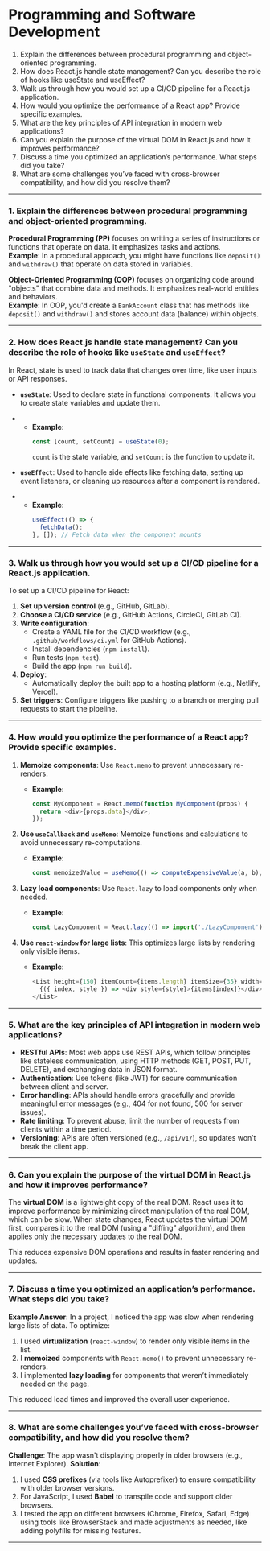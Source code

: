 # Programming and Software Development

 1. Explain the differences between procedural programming and object-oriented programming.
 2. How does React.js handle state management? Can you describe the role of hooks like useState and useEffect?
 3. Walk us through how you would set up a CI/CD pipeline for a React.js application.
 4. How would you optimize the performance of a React app? Provide specific examples.
 5. What are the key principles of API integration in modern web applications?
 6. Can you explain the purpose of the virtual DOM in React.js and how it improves performance?
 7. Discuss a time you optimized an application’s performance. What steps did you take?
 8. What are some challenges you’ve faced with cross-browser compatibility, and how did you resolve them?


---

### 1. **Explain the differences between procedural programming and object-oriented programming.**

**Procedural Programming (PP)** focuses on writing a series of instructions or functions that operate on data. It emphasizes tasks and actions.  
**Example**: In a procedural approach, you might have functions like `deposit()` and `withdraw()` that operate on data stored in variables.


**Object-Oriented Programming (OOP)** focuses on organizing code around "objects" that combine data and methods. It emphasizes real-world entities and behaviors.  
**Example**: In OOP, you'd create a `BankAccount` class that has methods like `deposit()` and `withdraw()` and stores account data (balance) within objects.

---

### 2. **How does React.js handle state management? Can you describe the role of hooks like `useState` and `useEffect`?**

In React, state is used to track data that changes over time, like user inputs or API responses. 

- **`useState`**: Used to declare state in functional components. It allows you to create state variables and update them.

- 
  - **Example**:
    ```javascript
    const [count, setCount] = useState(0); 
    ```
    `count` is the state variable, and `setCount` is the function to update it.

- **`useEffect`**: Used to handle side effects like fetching data, setting up event listeners, or cleaning up resources after a component is rendered.

- 
  - **Example**:
    ```javascript
    useEffect(() => {
      fetchData();
    }, []); // Fetch data when the component mounts
    ```

---

### 3. **Walk us through how you would set up a CI/CD pipeline for a React.js application.**

To set up a CI/CD pipeline for React:

1. **Set up version control** (e.g., GitHub, GitLab).
2. **Choose a CI/CD service** (e.g., GitHub Actions, CircleCI, GitLab CI).
3. **Write configuration**:
   - Create a YAML file for the CI/CD workflow (e.g., `.github/workflows/ci.yml` for GitHub Actions).
   - Install dependencies (`npm install`).
   - Run tests (`npm test`).
   - Build the app (`npm run build`).
4. **Deploy**:
   - Automatically deploy the built app to a hosting platform (e.g., Netlify, Vercel).
5. **Set triggers**: Configure triggers like pushing to a branch or merging pull requests to start the pipeline.

---

### 4. **How would you optimize the performance of a React app? Provide specific examples.**

1. **Memoize components**: Use `React.memo` to prevent unnecessary re-renders.
   - **Example**:  
     ```javascript
     const MyComponent = React.memo(function MyComponent(props) {
       return <div>{props.data}</div>;
     });
     ```

2. **Use `useCallback` and `useMemo`**: Memoize functions and calculations to avoid unnecessary re-computations.
   - **Example**:
     ```javascript
     const memoizedValue = useMemo(() => computeExpensiveValue(a, b), [a, b]);
     ```

3. **Lazy load components**: Use `React.lazy` to load components only when needed.
   - **Example**:
     ```javascript
     const LazyComponent = React.lazy(() => import('./LazyComponent'));
     ```

4. **Use `react-window` for large lists**: This optimizes large lists by rendering only visible items.
   - **Example**:
     ```javascript
     <List height={150} itemCount={items.length} itemSize={35} width={300}>
       {({ index, style }) => <div style={style}>{items[index]}</div>}
     </List>
     ```

---

### 5. **What are the key principles of API integration in modern web applications?**

- **RESTful APIs**: Most web apps use REST APIs, which follow principles like stateless communication, using HTTP methods (GET, POST, PUT, DELETE), and exchanging data in JSON format.
- **Authentication**: Use tokens (like JWT) for secure communication between client and server.
- **Error handling**: APIs should handle errors gracefully and provide meaningful error messages (e.g., 404 for not found, 500 for server issues).
- **Rate limiting**: To prevent abuse, limit the number of requests from clients within a time period.
- **Versioning**: APIs are often versioned (e.g., `/api/v1/`), so updates won’t break the client app.

---

### 6. **Can you explain the purpose of the virtual DOM in React.js and how it improves performance?**

The **virtual DOM** is a lightweight copy of the real DOM. React uses it to improve performance by minimizing direct manipulation of the real DOM, which can be slow. When state changes, React updates the virtual DOM first, compares it to the real DOM (using a "diffing" algorithm), and then applies only the necessary updates to the real DOM.

This reduces expensive DOM operations and results in faster rendering and updates.

---

### 7. **Discuss a time you optimized an application’s performance. What steps did you take?**

**Example Answer**:
In a project, I noticed the app was slow when rendering large lists of data. To optimize:
1. I used **virtualization** (`react-window`) to render only visible items in the list.
2. I **memoized** components with `React.memo()` to prevent unnecessary re-renders.
3. I implemented **lazy loading** for components that weren’t immediately needed on the page.

This reduced load times and improved the overall user experience.

---

### 8. **What are some challenges you’ve faced with cross-browser compatibility, and how did you resolve them?**

**Challenge**: The app wasn't displaying properly in older browsers (e.g., Internet Explorer).
**Solution**:
1. I used **CSS prefixes** (via tools like Autoprefixer) to ensure compatibility with older browser versions.
2. For JavaScript, I used **Babel** to transpile code and support older browsers.
3. I tested the app on different browsers (Chrome, Firefox, Safari, Edge) using tools like BrowserStack and made adjustments as needed, like adding polyfills for missing features.

---

